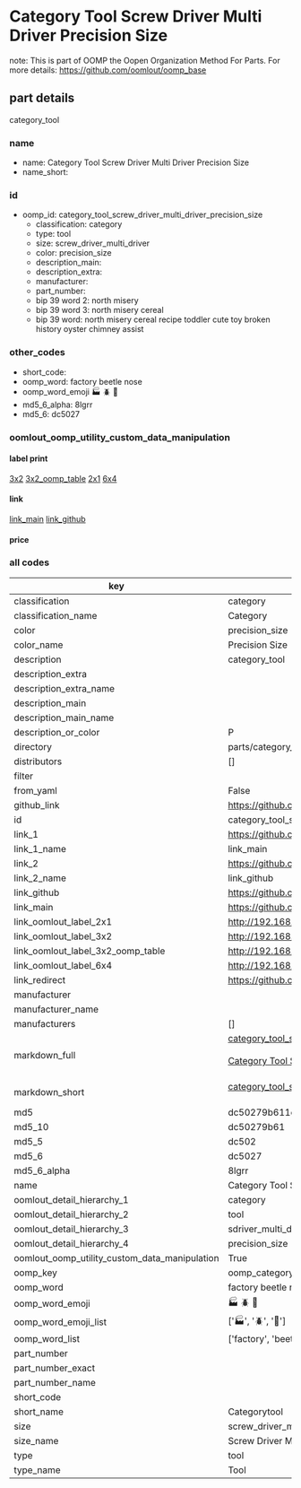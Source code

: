 # Category Tool Screw Driver Multi Driver Precision Size  

note: This is part of OOMP the Oopen Organization Method For Parts. For more details: https://github.com/oomlout/oomp_base

##  part details
  



category_tool



### name
* name: Category Tool Screw Driver Multi Driver Precision Size
* name_short: 
### id
* oomp_id: category_tool_screw_driver_multi_driver_precision_size
  * classification: category
  * type: tool
  * size: screw_driver_multi_driver
  * color: precision_size
  * description_main: 
  * description_extra: 
  * manufacturer: 
  * part_number: 
  * bip 39 word 2: north misery
  * bip 39 word 3: north misery cereal
  * bip 39 word: north misery cereal recipe toddler cute toy broken history oyster chimney assist

### other_codes
* short_code: 
* oomp_word: factory beetle nose
* oomp_word_emoji :factory: :beetle: :nose:
* md5_6_alpha: 8lgrr
* md5_6: dc5027






### oomlout_oomp_utility_custom_data_manipulation
#### label print
[3x2](http://192.168.1.245:1112/?label=oomp%208lgrr)
[3x2_oomp_table](http://192.168.1.108:1112/?label=oomp%208lgrr)
[2x1](http://192.168.1.242:1112/?label=oomp%208lgrr)
[6x4](http://192.168.1.55:1112/?label=oomp%208lgrr)    

#### link

[link_main](https://github.com/oomlout/oomlout_oomp_version_1_messy/tree/main/parts/category_tool_screw_driver_multi_driver_precision_size) [link_github](https://github.com/oomlout/oomlout_oomp_version_1_messy/tree/main/parts/category_tool_screw_driver_multi_driver_precision_size)                             

#### price







### all codes 
| key | value |  
| --- | --- |  
| classification | category |  
| classification_name | Category |  
| color | precision_size |  
| color_name | Precision Size |  
| description | category_tool |  
| description_extra |  |  
| description_extra_name |  |  
| description_main |  |  
| description_main_name |  |  
| description_or_color | P  |  
| directory | parts/category_tool_screw_driver_multi_driver_precision_size |  
| distributors | [] |  
| filter |  |  
| from_yaml | False |  
| github_link | https://github.com/oomlout/oomlout_oomp_part_src/tree/main/parts/category_tool_screw_driver_multi_driver_precision_size |  
| id | category_tool_screw_driver_multi_driver_precision_size |  
| link_1 | https://github.com/oomlout/oomlout_oomp_version_1_messy/tree/main/parts/category_tool_screw_driver_multi_driver_precision_size |  
| link_1_name | link_main |  
| link_2 | https://github.com/oomlout/oomlout_oomp_version_1_messy/tree/main/parts/category_tool_screw_driver_multi_driver_precision_size |  
| link_2_name | link_github |  
| link_github | https://github.com/oomlout/oomlout_oomp_version_1_messy/tree/main/parts/category_tool_screw_driver_multi_driver_precision_size |  
| link_main | https://github.com/oomlout/oomlout_oomp_version_1_messy/tree/main/parts/category_tool_screw_driver_multi_driver_precision_size |  
| link_oomlout_label_2x1 | http://192.168.1.242:1112/?label=oomp%208lgrr |  
| link_oomlout_label_3x2 | http://192.168.1.245:1112/?label=oomp%208lgrr |  
| link_oomlout_label_3x2_oomp_table | http://192.168.1.108:1112/?label=oomp%208lgrr |  
| link_oomlout_label_6x4 | http://192.168.1.55:1112/?label=oomp%208lgrr |  
| link_redirect | https://github.com/oomlout/oomlout_oomp_version_1_messy/tree/main/parts/category_tool_screw_driver_multi_driver_precision_size |  
| manufacturer |  |  
| manufacturer_name |  |  
| manufacturers | [] |  
| markdown_full | [category_tool_screw_driver_multi_driver_precision_size](none)<br>[](none)<br>[Category Tool Screw Driver Multi Driver Precision Size](none)<br><br> |  
| markdown_short | [category_tool_screw_driver_multi_driver_precision_size](none)<br><br> |  
| md5 | dc50279b611c9cccdaf1bb3a4b236cb2 |  
| md5_10 | dc50279b61 |  
| md5_5 | dc502 |  
| md5_6 | dc5027 |  
| md5_6_alpha | 8lgrr |  
| name | Category Tool Screw Driver Multi Driver Precision Size |  
| oomlout_detail_hierarchy_1 | category |  
| oomlout_detail_hierarchy_2 | tool |  
| oomlout_detail_hierarchy_3 | sdriver_multi_driver |  
| oomlout_detail_hierarchy_4 | precision_size |  
| oomlout_oomp_utility_custom_data_manipulation | True |  
| oomp_key | oomp_category_tool_screw_driver_multi_driver_precision_size |  
| oomp_word | factory beetle nose |  
| oomp_word_emoji | :factory: :beetle: :nose: |  
| oomp_word_emoji_list | [':factory:', ':beetle:', ':nose:'] |  
| oomp_word_list | ['factory', 'beetle', 'nose'] |  
| part_number |  |  
| part_number_exact |  |  
| part_number_name |  |  
| short_code |  |  
| short_name | Categorytool |  
| size | screw_driver_multi_driver |  
| size_name | Screw Driver Multi Driver |  
| type | tool |  
| type_name | Tool |  
